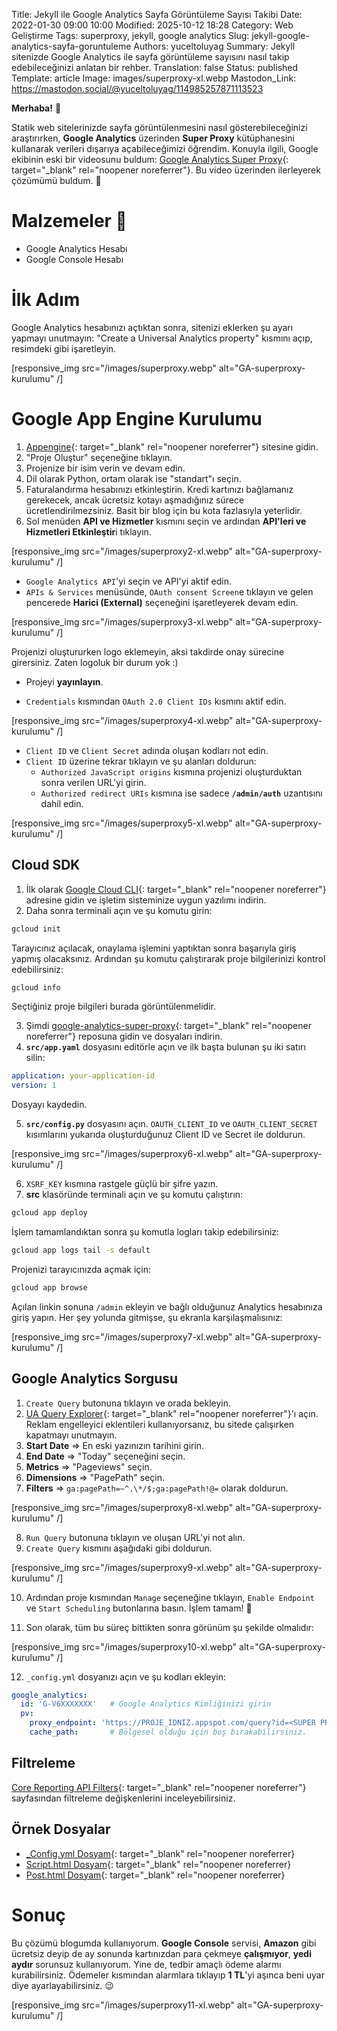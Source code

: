Title: Jekyll ile Google Analytics Sayfa Görüntüleme Sayısı Takibi
Date: 2022-01-30 09:00 10:00
Modified: 2025-10-12 18:28
Category: Web Geliştirme
Tags: superproxy, jekyll, google analytics
Slug: jekyll-google-analytics-sayfa-goruntuleme
Authors: yuceltoluyag
Summary: Jekyll sitenizde Google Analytics ile sayfa görüntüleme sayısını nasıl takip edebileceğinizi anlatan bir rehber.
Translation: false
Status: published
Template: article
Image: images/superproxy-xl.webp
Mastodon_Link: https://mastodon.social/@yuceltoluyag/114985257871113523

**Merhaba!** 🌟

Statik web sitelerinizde sayfa görüntülenmesini nasıl gösterebileceğinizi araştırırken, **Google Analytics** üzerinden **Super Proxy** kütüphanesini kullanarak verileri dışarıya açabileceğimizi öğrendim. Konuyla ilgili, Google ekibinin eski bir videosunu buldum: [Google Analytics Super Proxy](https://developers.google.com/analytics/solutions/google-analytics-super-proxy){: target="_blank" rel="noopener noreferrer"}. Bu video üzerinden ilerleyerek çözümümü buldum. 🥰

# Malzemeler 🥗

- Google Analytics Hesabı
- Google Console Hesabı

# İlk Adım

Google Analytics hesabınızı açtıktan sonra, sitenizi eklerken şu ayarı yapmayı unutmayın: "Create a Universal Analytics property" kısmını açıp, resimdeki gibi işaretleyin.


[responsive_img src="/images/superproxy.webp" alt="GA-superproxy-kurulumu" /]

# Google App Engine Kurulumu

1. [Appengine](https://console.cloud.google.com/appengine){: target="_blank" rel="noopener noreferrer"} sitesine gidin.
2. "Proje Oluştur" seçeneğine tıklayın.
3. Projenize bir isim verin ve devam edin.
4. Dil olarak Python, ortam olarak ise "standart"ı seçin.
5. Faturalandırma hesabınızı etkinleştirin. Kredi kartınızı bağlamanız gerekecek, ancak ücretsiz kotayı aşmadığınız sürece ücretlendirilmezsiniz. Basit bir blog için bu kota fazlasıyla yeterlidir.
6. Sol menüden **API ve Hizmetler** kısmını seçin ve ardından **API'leri ve Hizmetleri Etkinleştir**i tıklayın.


[responsive_img src="/images/superproxy2-xl.webp" alt="GA-superproxy-kurulumu" /]

- `Google Analytics API`'yi seçin ve API'yi aktif edin.
- `APIs & Services` menüsünde, `OAuth consent Screen`e tıklayın ve gelen pencerede **Harici (External)** seçeneğini işaretleyerek devam edin.


[responsive_img src="/images/superproxy3-xl.webp" alt="GA-superproxy-kurulumu" /]


<div class="info-box tip">
Projenizi oluştururken logo eklemeyin, aksi takdirde onay sürecine girersiniz. Zaten logoluk bir durum yok :)</div>

- Projeyi **yayınlayın**.

* `Credentials` kısmından `OAuth 2.0 Client IDs` kısmını aktif edin.


[responsive_img src="/images/superproxy4-xl.webp" alt="GA-superproxy-kurulumu" /]

- `Client ID` ve `Client Secret` adında oluşan kodları not edin.
- `Client ID` üzerine tekrar tıklayın ve şu alanları doldurun:
  - `Authorized JavaScript origins` kısmına projenizi oluşturduktan sonra verilen URL'yi girin.
  - `Authorized redirect URIs` kısmına ise sadece **`/admin/auth`** uzantısını dahil edin.


[responsive_img src="/images/superproxy5-xl.webp" alt="GA-superproxy-kurulumu" /]

## Cloud SDK

1. İlk olarak [Google Cloud CLI](https://cloud.google.com/sdk/docs/quickstart){: target="_blank" rel="noopener noreferrer"} adresine gidin ve işletim sisteminize uygun yazılımı indirin.
2. Daha sonra terminali açın ve şu komutu girin:

```bash
gcloud init
```

Tarayıcınız açılacak, onaylama işlemini yaptıktan sonra başarıyla giriş yapmış olacaksınız. Ardından şu komutu çalıştırarak proje bilgilerinizi kontrol edebilirsiniz:

```bash
gcloud info
```

Seçtiğiniz proje bilgileri burada görüntülenmelidir.

3. Şimdi [google-analytics-super-proxy](https://github.com/googleanalytics/google-analytics-super-proxy){: target="_blank" rel="noopener noreferrer"} reposuna gidin ve dosyaları indirin.
4. **`src/app.yaml`** dosyasını editörle açın ve ilk başta bulunan şu iki satırı silin:

```yaml
application: your-application-id
version: 1
```

Dosyayı kaydedin.

5. **`src/config.py`** dosyasını açın. `OAUTH_CLIENT_ID` ve `OAUTH_CLIENT_SECRET` kısımlarını yukarıda oluşturduğunuz Client ID ve Secret ile doldurun.


[responsive_img src="/images/superproxy6-xl.webp" alt="GA-superproxy-kurulumu" /]

6. `XSRF_KEY` kısmına rastgele güçlü bir şifre yazın.
7. **src** klasöründe terminali açın ve şu komutu çalıştırın:

```bash
gcloud app deploy
```

İşlem tamamlandıktan sonra şu komutla logları takip edebilirsiniz:

```bash
gcloud app logs tail -s default
```

Projenizi tarayıcınızda açmak için:

```bash
gcloud app browse
```

Açılan linkin sonuna `/admin` ekleyin ve bağlı olduğunuz Analytics hesabınıza giriş yapın. Her şey yolunda gitmişse, şu ekranla karşılaşmalısınız:


[responsive_img src="/images/superproxy7-xl.webp" alt="GA-superproxy-kurulumu" /]

## Google Analytics Sorgusu

1. `Create Query` butonuna tıklayın ve orada bekleyin.
2. [UA Query Explorer](https://ga-dev-tools.web.app/query-explorer/){: target="_blank" rel="noopener noreferrer"}'ı açın. Reklam engelleyici eklentileri kullanıyorsanız, bu sitede çalışırken kapatmayı unutmayın.
3. **Start Date** => En eski yazınızın tarihini girin.
4. **End Date** => "Today" seçeneğini seçin.
5. **Metrics** => "Pageviews" seçin.
6. **Dimensions** => "PagePath" seçin.
7. **Filters** => `ga:pagePath=~^.\*/$;ga:pagePath!@=` olarak doldurun.


[responsive_img src="/images/superproxy8-xl.webp" alt="GA-superproxy-kurulumu" /]

8. `Run Query` butonuna tıklayın ve oluşan URL'yi not alın.
9. `Create Query` kısmını aşağıdaki gibi doldurun.


[responsive_img src="/images/superproxy9-xl.webp" alt="GA-superproxy-kurulumu" /]

10. Ardından proje kısmından `Manage` seçeneğine tıklayın, `Enable Endpoint` ve `Start Scheduling` butonlarına basın. İşlem tamam! 🎉

11. Son olarak, tüm bu süreç bittikten sonra görünüm şu şekilde olmalıdır:

[responsive_img src="/images/superproxy10-xl.webp" alt="GA-superproxy-kurulumu" /]

12. `_config.yml` dosyanızı açın ve şu kodları ekleyin:

```yaml
google_analytics:
  id: 'G-V6XXXXXXX'   # Google Analytics Kimliğinizi girin
  pv:
    proxy_endpoint: 'https://PROJE_IDNIZ.appspot.com/query?id=<SUPER PROXY IDNIZ>'
    cache_path:       # Bölgesel olduğu için boş bırakabilirsiniz.
```

## Filtreleme

[Core Reporting API Filters](https://developers.google.com/analytics/devguides/reporting/core/v3/reference#filters){: target="_blank" rel="noopener noreferrer"} sayfasından filtreleme değişkenlerini inceleyebilirsiniz.

## Örnek Dosyalar

- [_Config.yml Dosyam](https://github.com/yuceltoluyag/yuceltoluyag.github.io/blob/c95d1676917ad36cdb479d81718d07b575bcfafd/_config.yml#L39){: target="_blank" rel="noopener noreferrer}
- [Script.html Dosyam](https://github.com/yuceltoluyag/yuceltoluyag.github.io/blob/c95d1676917ad36cdb479d81718d07b575bcfafd/_includes/script.html#L35){: target="_blank" rel="noopener noreferrer}
- [Post.html Dosyam](https://github.com/yuceltoluyag/yuceltoluyag.github.io/blob/c95d1676917ad36cdb479d81718d07b575bcfafd/_layouts/post.html#L46){: target="_blank" rel="noopener noreferrer}


# Sonuç

Bu çözümü blogumda kullanıyorum. **Google Console** servisi, **Amazon** gibi ücretsiz deyip de ay sonunda kartınızdan para çekmeye **çalışmıyor**, **yedi aydır** sorunsuz kullanıyorum. Yine de, tedbir amaçlı ödeme alarmı kurabilirsiniz. Ödemeler kısmından alarmlara tıklayıp **1 TL**'yi aşınca beni uyar diye ayarlayabilirsiniz. 😉

[responsive_img src="/images/superproxy11-xl.webp" alt="GA-superproxy-kurulumu" /]
